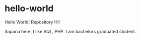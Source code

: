 # hello-world
Hello World! Repository
Hi!

Sapana here, I like SQL, PHP.
I am bachelors graduated student.
